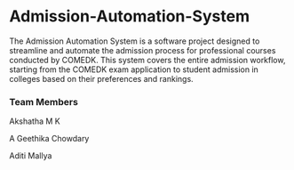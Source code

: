 # Admission-Automation-System

The Admission Automation System is a software project designed to streamline and automate the admission process for professional courses conducted by COMEDK. 
This system covers the entire admission workflow, starting from the COMEDK exam application to student admission in colleges based on their preferences and rankings.

### Team Members

Akshatha M K

A Geethika Chowdary

Aditi Mallya
